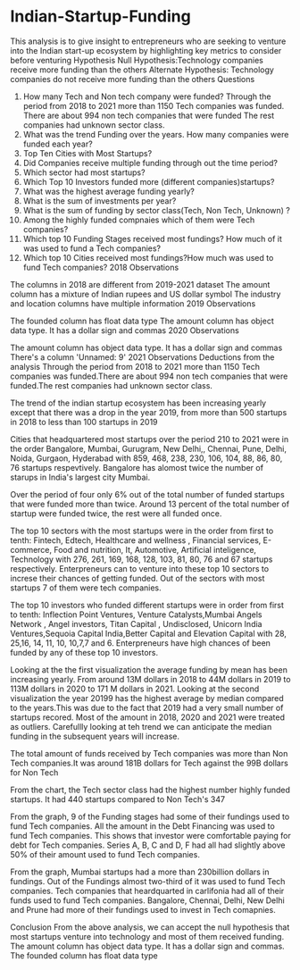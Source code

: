 # Indian-Startup-Funding
This analysis is to give insight to entrepreneurs who are seeking to venture into the Indian start-up ecosystem by highlighting key metrics to consider before venturing
Hypothesis
Null Hypothesis:Technology companies receive more funding than the others
Alternate Hypothesis: Technology companies do not receive more funding than the others
Questions
1. How many Tech and Non tech company were funded?
      Through the period from 2018 to 2021 more than 1150 Tech companies was funded.
      There are about 994 non tech companies that were funded
      The rest companies had unknown sector class.
2. What was the trend Funding over the years. How many companies were funded each year?
3. Top Ten Cities with Most Startups?
4. Did Companies receive multiple funding through out the time period?
5. Which sector had most startups?
6. Which Top 10 Investors funded more (different companies)startups?
7. What was the highest average funding yearly?
8. What is the sum of investments per year?
9. What is the sum of funding by sector class(Tech, Non Tech, Unknown) ?
10. Among the highly funded compnaies which of them were Tech companies?
11. Which top 10 Funding Stages received most fundings? How much of it was used to fund a Tech companies?
12. Which top 10 Cities received most fundings?How much was used to fund Tech companies?
2018 Observations

The columns in 2018 are different from 2019-2021 dataset
The amount column has a mixture of Indian rupees and US dollar symbol
The industry and location columns have multiple information
2019 Observations

The founded column has float data type
The amount column has object data type. It has a dollar sign and commas
2020 Observations

The amount column has object data type. It has a dollar sign and commas
There's a column 'Unnamed: 9'
2021 Observations
Deductions from the analysis
Through the period from 2018 to 2021 more than 1150 Tech companies was funded.There are about 994 non tech companies that were funded.The rest companies had unknown sector class.

The trend of the indian startup ecosystem has been increasing yearly except that there was a drop in the year 2019, from more than 500 startups in 2018 to less than 100 startups in 2019

Cities that headquartered most startups over the period 210 to 2021 were in the order Bangalore, Mumbai, Gurugram, New Delhi,, Chennai, Pune, Delhi, Noida, Gurgaon, Hyderabad with 859, 468, 238, 230, 106, 104, 88, 86, 80, 76 startups respevtively. Bangalore has alomost twice the number of starups in India's largest city Mumbai.

Over the period of four only 6% out of the total number of funded startups that were funded more than twice. Around 13 percent of the total number of startup were funded twice, the rest were all funded once.

The top 10 sectors with the most startups were in the order from first to tenth: Fintech, Edtech, Healthcare and wellness , Financial services, E-commerce, Food and nutrition, It, Automotive, Artificial inteligence, Technology with 276, 261, 169, 168, 128, 103, 81, 80, 76 and 67 startups respectively. Enterpreneurs can to venture into these top 10 sectors to increse their chances of getting funded. Out of the sectors with most startups 7 of them were tech companies.

The top 10 investors who funded different startups were in order from first to tenth: Inflection Point Ventures, Venture Catalysts,Mumbai Angels Network , Angel investors, Titan Capital , Undisclosed, Unicorn India Ventures,Sequoia Capital India,Better Capital and Elevation Capital with 28, 25,16, 14, 11, 10, 10,7,7 and 6. Enterpreneurs have high chances of been funded by any of these top 10 investors.

Looking at the the first visualization the average funding by mean has been increasing yearly. From around 13M dollars in 2018 to 44M dollars in 2019 to 113M dollars in 2020 to 171 M dollars in 2021. Looking at the second visualization the year 20199 has the highest average by median compared to the years.This was due to the fact that 2019 had a very small number of startups recored. Most of the amount in 2018, 2020 and 2021 were treated as outliers. Carefullly looking at teh trend we can anticipate the median funding in the subsequent years will increase.

The total amount of funds received by Tech companies was more than Non Tech companies.It was around 181B dollars for Tech against the 99B dollars for Non Tech

From the chart, the Tech sector class had the highest number highly funded startups. It had 440 startups compared to Non Tech's 347

From the graph, 9 of the Funding stages had some of their fundings used to fund Tech companies. All the amount in the Debt Financing was used to fund Tech companies. This shows that investor were comfortable paying for debt for Tech companies. Series A, B, C and D, F had all had slightly above 50% of their amount used to fund Tech companies.

From the graph, Mumbai startups had a more than 230billion dollars in fundings. Out of the Fundings almost two-third of it was used to fund Tech companies. Tech companies that heardquarted in carlifonia had all of their funds used to fund Tech companies. Bangalore, Chennai, Delhi, New Delhi and Prune had more of their fundings used to invest in Tech comapnies.

Conclusion
From the above analysis, we can accept the null hypothesis that most startups venture into technology and most of them received funding.
The amount column has object data type. It has a dollar sign and commas.
The founded column has float data type
